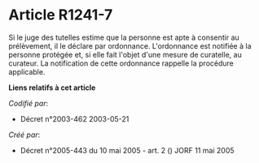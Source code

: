 # Article R1241-7

Si le juge des tutelles estime que la personne est apte à consentir au prélèvement, il le déclare par ordonnance.
L'ordonnance est notifiée à la personne protégée et, si elle fait l'objet d'une mesure de curatelle, au curateur. La
notification de cette ordonnance rappelle la procédure applicable.

**Liens relatifs à cet article**

_Codifié par_:

  - Décret n°2003-462 2003-05-21

_Créé par_:

  - Décret n°2005-443 du 10 mai 2005 - art. 2 () JORF 11 mai 2005
